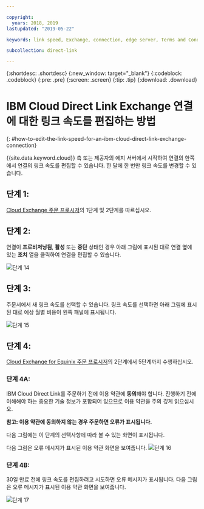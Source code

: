 ```yaml
---

copyright:
  years: 2018, 2019
lastupdated: "2019-05-22"

keywords: link speed, Exchange, connection, edge server, Terms and Conditions

subcollection: direct-link

---
```


{:shortdesc: .shortdesc}
{:new_window: target="_blank"}
{:codeblock: .codeblock}
{:pre: .pre}
{:screen: .screen}
{:tip: .tip}
{:download: .download}

# IBM Cloud Direct Link Exchange 연결에 대한 링크 속도를 편집하는 방법
{: #how-to-edit-the-link-speed-for-an-ibm-cloud-direct-link-exchange-connection}

{{site.data.keyword.cloud}} 측 또는 제공자의 에지 서버에서 시작하여 연결의 한쪽에서 연결의 링크 속도를 편집할 수 있습니다. 한 달에 한 번만 링크 속도를 변경할 수 있습니다.

## 단계 1: 

[Cloud Exchange 주문 프로시저](/docs/infrastructure/direct-link?topic=direct-link-provisioning-ibm-cloud-direct-link-exchange)의 1단계 및 2단계를 따르십시오.

## 단계 2:

연결이 **프로비저닝됨**, **활성** 또는 **중단** 상태인 경우 아래 그림에 표시된 대로 연결 옆에 있는 **조치** 열을 클릭하여 연결을 편집할 수 있습니다.

![단계 14](/images/PSRL-Step2.png)

## 단계 3:

주문서에서 새 링크 속도를 선택할 수 있습니다. 링크 속도를 선택하면 아래 그림에 표시된 대로 예상 월별 비용이 왼쪽 패널에 표시됩니다.

![단계 15](/images/PSRL-Step3.png)


## 단계 4:

[Cloud Exchange for Equinix 주문 프로시저](/docs/infrastructure/direct-link?topic=direct-link-provisioning-ibm-cloud-direct-link-exchange-for-equinix)의 2단계에서 5단계까지 수행하십시오.

### 단계 4A:
IBM Cloud Direct Link를 주문하기 전에 이용 약관에 **동의**해야 합니다. 진행하기 전에 이해해야 하는 중요한 기술 정보가 포함되어 있으므로 이용 약관을 주의 깊게 읽으십시오. 

**참고: 이용 약관에 동의하지 않는 경우 주문하면 오류가 표시됩니다.**

다음 그림에는 이 단계의 선택사항에 따라 볼 수 있는 화면이 표시됩니다.

다음 그림은 오류 메시지가 표시된 이용 약관 화면을 보여줍니다.
![단계 16](/images/PSRL-Step4A.png)

### 단계 4B:
30일 만료 전에 링크 속도를 편집하려고 시도하면 오류 메시지가 표시됩니다. 다음 그림은 오류 메시지가 표시된 이용 약관 화면을 보여줍니다.

![단계 17](/images/PSRL-Step4B.png)

